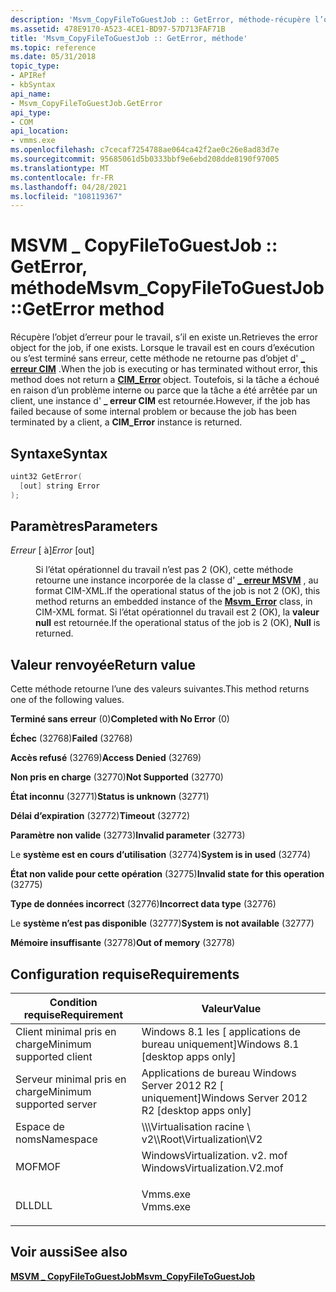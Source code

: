 ```yaml
---
description: 'Msvm_CopyFileToGuestJob :: GetError, méthode-récupère l’objet d’erreur pour le travail, s’il en existe un.'
ms.assetid: 478E9170-A523-4CE1-BD97-57D713FAF71B
title: 'Msvm_CopyFileToGuestJob :: GetError, méthode'
ms.topic: reference
ms.date: 05/31/2018
topic_type:
- APIRef
- kbSyntax
api_name:
- Msvm_CopyFileToGuestJob.GetError
api_type:
- COM
api_location:
- vmms.exe
ms.openlocfilehash: c7cecaf7254788ae064ca42f2ae0c26e8ad83d7e
ms.sourcegitcommit: 95685061d5b0333bbf9e6ebd208dde8190f97005
ms.translationtype: MT
ms.contentlocale: fr-FR
ms.lasthandoff: 04/28/2021
ms.locfileid: "108119367"
---
```

# <a name="msvm_copyfiletoguestjobgeterror-method"></a><span data-ttu-id="c7f8f-103">MSVM \_ CopyFileToGuestJob :: GetError, méthode</span><span class="sxs-lookup"><span data-stu-id="c7f8f-103">Msvm\_CopyFileToGuestJob::GetError method</span></span>

<span data-ttu-id="c7f8f-104">Récupère l’objet d’erreur pour le travail, s’il en existe un.</span><span class="sxs-lookup"><span data-stu-id="c7f8f-104">Retrieves the error object for the job, if one exists.</span></span> <span data-ttu-id="c7f8f-105">Lorsque le travail est en cours d’exécution ou s’est terminé sans erreur, cette méthode ne retourne pas d’objet d' [**\_ erreur CIM**](/previous-versions//cc150671(v=vs.85)) .</span><span class="sxs-lookup"><span data-stu-id="c7f8f-105">When the job is executing or has terminated without error, this method does not return a [**CIM\_Error**](/previous-versions//cc150671(v=vs.85)) object.</span></span> <span data-ttu-id="c7f8f-106">Toutefois, si la tâche a échoué en raison d’un problème interne ou parce que la tâche a été arrêtée par un client, une instance d' **\_ erreur CIM** est retournée.</span><span class="sxs-lookup"><span data-stu-id="c7f8f-106">However, if the job has failed because of some internal problem or because the job has been terminated by a client, a **CIM\_Error** instance is returned.</span></span>

## <a name="syntax"></a><span data-ttu-id="c7f8f-107">Syntaxe</span><span class="sxs-lookup"><span data-stu-id="c7f8f-107">Syntax</span></span>


```C++
uint32 GetError(
  [out] string Error
);
```



## <a name="parameters"></a><span data-ttu-id="c7f8f-108">Paramètres</span><span class="sxs-lookup"><span data-stu-id="c7f8f-108">Parameters</span></span>

<dl> <dt>

<span data-ttu-id="c7f8f-109">*Erreur* \[ à\]</span><span class="sxs-lookup"><span data-stu-id="c7f8f-109">*Error* \[out\]</span></span>
</dt> <dd>

<span data-ttu-id="c7f8f-110">Si l’état opérationnel du travail n’est pas 2 (OK), cette méthode retourne une instance incorporée de la classe d' [**\_ erreur MSVM**](msvm-error.md) , au format CIM-XML.</span><span class="sxs-lookup"><span data-stu-id="c7f8f-110">If the operational status of the job is not 2 (OK), this method returns an embedded instance of the [**Msvm\_Error**](msvm-error.md) class, in CIM-XML format.</span></span> <span data-ttu-id="c7f8f-111">Si l’état opérationnel du travail est 2 (OK), la **valeur null** est retournée.</span><span class="sxs-lookup"><span data-stu-id="c7f8f-111">If the operational status of the job is 2 (OK), **Null** is returned.</span></span>

</dd> </dl>

## <a name="return-value"></a><span data-ttu-id="c7f8f-112">Valeur renvoyée</span><span class="sxs-lookup"><span data-stu-id="c7f8f-112">Return value</span></span>

<span data-ttu-id="c7f8f-113">Cette méthode retourne l’une des valeurs suivantes.</span><span class="sxs-lookup"><span data-stu-id="c7f8f-113">This method returns one of the following values.</span></span>

<dl> <dt>

<span data-ttu-id="c7f8f-114">**Terminé sans erreur** (0)</span><span class="sxs-lookup"><span data-stu-id="c7f8f-114">**Completed with No Error** (0)</span></span>
</dt> <dt>

<span data-ttu-id="c7f8f-115">**Échec** (32768)</span><span class="sxs-lookup"><span data-stu-id="c7f8f-115">**Failed** (32768)</span></span>
</dt> <dt>

<span data-ttu-id="c7f8f-116">**Accès refusé** (32769)</span><span class="sxs-lookup"><span data-stu-id="c7f8f-116">**Access Denied** (32769)</span></span>
</dt> <dt>

<span data-ttu-id="c7f8f-117">**Non pris en charge** (32770)</span><span class="sxs-lookup"><span data-stu-id="c7f8f-117">**Not Supported** (32770)</span></span>
</dt> <dt>

<span data-ttu-id="c7f8f-118">**État inconnu** (32771)</span><span class="sxs-lookup"><span data-stu-id="c7f8f-118">**Status is unknown** (32771)</span></span>
</dt> <dt>

<span data-ttu-id="c7f8f-119">**Délai d’expiration** (32772)</span><span class="sxs-lookup"><span data-stu-id="c7f8f-119">**Timeout** (32772)</span></span>
</dt> <dt>

<span data-ttu-id="c7f8f-120">**Paramètre non valide** (32773)</span><span class="sxs-lookup"><span data-stu-id="c7f8f-120">**Invalid parameter** (32773)</span></span>
</dt> <dt>

<span data-ttu-id="c7f8f-121">Le **système est en cours d’utilisation** (32774)</span><span class="sxs-lookup"><span data-stu-id="c7f8f-121">**System is in used** (32774)</span></span>
</dt> <dt>

<span data-ttu-id="c7f8f-122">**État non valide pour cette opération** (32775)</span><span class="sxs-lookup"><span data-stu-id="c7f8f-122">**Invalid state for this operation** (32775)</span></span>
</dt> <dt>

<span data-ttu-id="c7f8f-123">**Type de données incorrect** (32776)</span><span class="sxs-lookup"><span data-stu-id="c7f8f-123">**Incorrect data type** (32776)</span></span>
</dt> <dt>

<span data-ttu-id="c7f8f-124">Le **système n’est pas disponible** (32777)</span><span class="sxs-lookup"><span data-stu-id="c7f8f-124">**System is not available** (32777)</span></span>
</dt> <dt>

<span data-ttu-id="c7f8f-125">**Mémoire insuffisante** (32778)</span><span class="sxs-lookup"><span data-stu-id="c7f8f-125">**Out of memory** (32778)</span></span>
</dt> </dl>

## <a name="requirements"></a><span data-ttu-id="c7f8f-126">Configuration requise</span><span class="sxs-lookup"><span data-stu-id="c7f8f-126">Requirements</span></span>



| <span data-ttu-id="c7f8f-127">Condition requise</span><span class="sxs-lookup"><span data-stu-id="c7f8f-127">Requirement</span></span> | <span data-ttu-id="c7f8f-128">Valeur</span><span class="sxs-lookup"><span data-stu-id="c7f8f-128">Value</span></span> |
|-------------------------------------|---------------------------------------------------------------------------------------------------------|
| <span data-ttu-id="c7f8f-129">Client minimal pris en charge</span><span class="sxs-lookup"><span data-stu-id="c7f8f-129">Minimum supported client</span></span><br/> | <span data-ttu-id="c7f8f-130">Windows 8.1 les \[ applications de bureau uniquement\]</span><span class="sxs-lookup"><span data-stu-id="c7f8f-130">Windows 8.1 \[desktop apps only\]</span></span><br/>                                                            |
| <span data-ttu-id="c7f8f-131">Serveur minimal pris en charge</span><span class="sxs-lookup"><span data-stu-id="c7f8f-131">Minimum supported server</span></span><br/> | <span data-ttu-id="c7f8f-132">Applications de bureau Windows Server 2012 R2 \[ uniquement\]</span><span class="sxs-lookup"><span data-stu-id="c7f8f-132">Windows Server 2012 R2 \[desktop apps only\]</span></span><br/>                                                 |
| <span data-ttu-id="c7f8f-133">Espace de noms</span><span class="sxs-lookup"><span data-stu-id="c7f8f-133">Namespace</span></span><br/>                | <span data-ttu-id="c7f8f-134">\\\\\\Virtualisation racine \\ v2</span><span class="sxs-lookup"><span data-stu-id="c7f8f-134">\\\\Root\\Virtualization\\V2</span></span><br/>                                                                 |
| <span data-ttu-id="c7f8f-135">MOF</span><span class="sxs-lookup"><span data-stu-id="c7f8f-135">MOF</span></span><br/>                      | <dl> <span data-ttu-id="c7f8f-136"><dt>WindowsVirtualization. v2. mof</dt></span><span class="sxs-lookup"><span data-stu-id="c7f8f-136"><dt>WindowsVirtualization.V2.mof</dt></span></span> </dl> |
| <span data-ttu-id="c7f8f-137">DLL</span><span class="sxs-lookup"><span data-stu-id="c7f8f-137">DLL</span></span><br/>                      | <dl> <span data-ttu-id="c7f8f-138"><dt>Vmms.exe</dt></span><span class="sxs-lookup"><span data-stu-id="c7f8f-138"><dt>Vmms.exe</dt></span></span> </dl>                     |



## <a name="see-also"></a><span data-ttu-id="c7f8f-139">Voir aussi</span><span class="sxs-lookup"><span data-stu-id="c7f8f-139">See also</span></span>

<dl> <dt>

[<span data-ttu-id="c7f8f-140">**MSVM \_ CopyFileToGuestJob**</span><span class="sxs-lookup"><span data-stu-id="c7f8f-140">**Msvm\_CopyFileToGuestJob**</span></span>](msvm-copyfiletoguestjob.md)
</dt> </dl>

 

